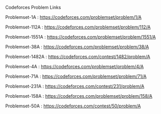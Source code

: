 Codeforces Problem Links

Problemset-1A : https://codeforces.com/problemset/problem/1/A

Problemset-112A : https://codeforces.com/problemset/problem/112/A

Problemset-1551A : https://codeforces.com/problemset/problem/1551/A

Problemset-38A : https://codeforces.com/problemset/problem/38/A

Problemset-1482A : https://codeforces.com/contest/1482/problem/A

Problemset-4A : https://codeforces.com/problemset/problem/4/A

Problemset-71A : https://codeforces.com/problemset/problem/71/A

Problemset-231A : https://codeforces.com/contest/231/problem/A

Problemset-158A : https://codeforces.com/problemset/problem/158/A

Problemset-50A : https://codeforces.com/contest/50/problem/A
